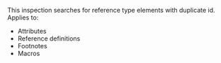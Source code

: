 This inspection searches for reference type elements with duplicate id. Applies to:

- Attributes
- Reference definitions
- Footnotes
- Macros

